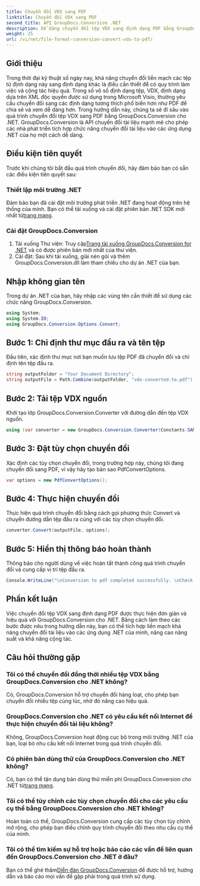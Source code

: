 ```yaml
---
title: Chuyển đổi VDX sang PDF
linktitle: Chuyển đổi VDX sang PDF
second_title: API GroupDocs.Conversion .NET
description: Dễ dàng chuyển đổi tệp VDX sang định dạng PDF bằng GroupDocs.Conversion for .NET. Nâng cao các ứng dụng .NET của bạn với khả năng chuyển đổi tài liệu liền mạch.
weight: 25
url: /vi/net/file-format-conversion-convert-vdx-to-pdf/
---
```

## Giới thiệu
Trong thời đại kỹ thuật số ngày nay, khả năng chuyển đổi liền mạch các tệp từ định dạng này sang định dạng khác là điều cần thiết để có quy trình làm việc và cộng tác hiệu quả. Trong số vô số định dạng tệp, VDX, định dạng dựa trên XML độc quyền được sử dụng trong Microsoft Visio, thường yêu cầu chuyển đổi sang các định dạng tương thích phổ biến hơn như PDF để chia sẻ và xem dễ dàng hơn.
Trong hướng dẫn này, chúng ta sẽ đi sâu vào quá trình chuyển đổi tệp VDX sang PDF bằng GroupDocs.Conversion cho .NET. GroupDocs.Conversion là API chuyển đổi tài liệu mạnh mẽ cho phép các nhà phát triển tích hợp chức năng chuyển đổi tài liệu vào các ứng dụng .NET của họ một cách dễ dàng.
## Điều kiện tiên quyết
Trước khi chúng tôi bắt đầu quá trình chuyển đổi, hãy đảm bảo bạn có sẵn các điều kiện tiên quyết sau:
### Thiết lập môi trường .NET
 Đảm bảo bạn đã cài đặt môi trường phát triển .NET đang hoạt động trên hệ thống của mình. Bạn có thể tải xuống và cài đặt phiên bản .NET SDK mới nhất từ[trang mạng](https://dotnet.microsoft.com/download).
### Cài đặt GroupDocs.Conversion
1.  Tải xuống Thư viện: Truy cập[Trang tải xuống GroupDocs.Conversion for .NET](https://releases.groupdocs.com/conversion/net/) và có được phiên bản mới nhất của thư viện.
2. Cài đặt: Sau khi tải xuống, giải nén gói và thêm GroupDocs.Conversion.dll làm tham chiếu cho dự án .NET của bạn.

## Nhập không gian tên
Trong dự án .NET của bạn, hãy nhập các vùng tên cần thiết để sử dụng các chức năng GroupDocs.Conversion.

```csharp
using System;
using System.IO;
using GroupDocs.Conversion.Options.Convert;
```
## Bước 1: Chỉ định thư mục đầu ra và tên tệp
Đầu tiên, xác định thư mục nơi bạn muốn lưu tệp PDF đã chuyển đổi và chỉ định tên tệp đầu ra.
```csharp
string outputFolder = "Your Document Directory";
string outputFile = Path.Combine(outputFolder, "vdx-converted-to.pdf");
```
## Bước 2: Tải tệp VDX nguồn
Khởi tạo lớp GroupDocs.Conversion.Converter với đường dẫn đến tệp VDX nguồn.
```csharp
using (var converter = new GroupDocs.Conversion.Converter(Constants.SAMPLE_VDX))
```
## Bước 3: Đặt tùy chọn chuyển đổi
Xác định các tùy chọn chuyển đổi, trong trường hợp này, chúng tôi đang chuyển đổi sang PDF, vì vậy hãy tạo bản sao PdfConvertOptions.
```csharp
var options = new PdfConvertOptions();
```
## Bước 4: Thực hiện chuyển đổi
Thực hiện quá trình chuyển đổi bằng cách gọi phương thức Convert và chuyển đường dẫn tệp đầu ra cùng với các tùy chọn chuyển đổi.
```csharp
converter.Convert(outputFile, options);
```
## Bước 5: Hiển thị thông báo hoàn thành
Thông báo cho người dùng về việc hoàn tất thành công quá trình chuyển đổi và cung cấp vị trí tệp đầu ra.
```csharp
Console.WriteLine("\nConversion to pdf completed successfully. \nCheck output in {0}", outputFolder);
```

## Phần kết luận
Việc chuyển đổi tệp VDX sang định dạng PDF được thực hiện đơn giản và hiệu quả với GroupDocs.Conversion cho .NET. Bằng cách làm theo các bước được nêu trong hướng dẫn này, bạn có thể tích hợp liền mạch khả năng chuyển đổi tài liệu vào các ứng dụng .NET của mình, nâng cao năng suất và khả năng cộng tác.

## Câu hỏi thường gặp
### Tôi có thể chuyển đổi đồng thời nhiều tệp VDX bằng GroupDocs.Conversion cho .NET không?
Có, GroupDocs.Conversion hỗ trợ chuyển đổi hàng loạt, cho phép bạn chuyển đổi nhiều tệp cùng lúc, nhờ đó nâng cao hiệu quả.
### GroupDocs.Conversion cho .NET có yêu cầu kết nối Internet để thực hiện chuyển đổi tài liệu không?
Không, GroupDocs.Conversion hoạt động cục bộ trong môi trường .NET của bạn, loại bỏ nhu cầu kết nối Internet trong quá trình chuyển đổi.
### Có phiên bản dùng thử của GroupDocs.Conversion cho .NET không?
 Có, bạn có thể tận dụng bản dùng thử miễn phí GroupDocs.Conversion cho .NET từ[trang mạng](https://releases.groupdocs.com/).
### Tôi có thể tùy chỉnh các tùy chọn chuyển đổi cho các yêu cầu cụ thể bằng GroupDocs.Conversion cho .NET không?
Hoàn toàn có thể, GroupDocs.Conversion cung cấp các tùy chọn tùy chỉnh mở rộng, cho phép bạn điều chỉnh quy trình chuyển đổi theo nhu cầu cụ thể của mình.
### Tôi có thể tìm kiếm sự hỗ trợ hoặc báo cáo các vấn đề liên quan đến GroupDocs.Conversion cho .NET ở đâu?
 Bạn có thể ghé thăm[Diễn đàn GroupDocs.Conversion](https://forum.groupdocs.com/c/conversion/11) để được hỗ trợ, hướng dẫn và báo cáo mọi vấn đề gặp phải trong quá trình sử dụng.